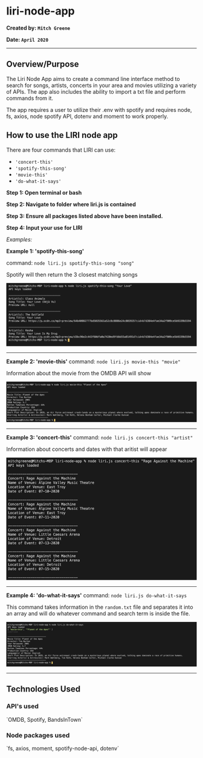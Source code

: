 # liri-node-app

**Created by: `Mitch Greene`**

**Date: `April 2020`**

---

## <h2>Overview/Purpose</h2>
The Liri Node App aims to create a command line interface method to search for songs, artists, concerts in your area and movies utilizing a variety of APIs. The app also includes the ability to import a txt file and perform commands from it.

The app requires a user to utilize their .env with spotify and requires node, fs, axios, node spotify API, dotenv and moment to work properly. 

## <h2>How to use the LIRI node app</h2>
There are four commands that LIRI can use:
* `'concert-this'`
* `'spotify-this-song'`
* `'movie-this'`
* `'do-what-it-says'`

**Step 1: Open terminal or bash**

**Step 2: Navigate to folder where liri.js is contained**

**Step 3: Ensure all packages listed above have been installed.**

**Step 4: Input your use for LIRI**

*Examples:*

**Example 1: 'spotify-this-song'**

command: `node liri.js spotify-this-song "song"`

Spotify will then return the 3 closest matching songs

![Screenshots](/screenshots/spotify.png)

---

**Example 2: 'movie-this'**
command: `node liri.js movie-this "movie"`

Information about the movie from the OMDB API will show

![Screenshots](/screenshots/movie.png)

---

**Example 3: 'concert-this'**
command: `node liri.js concert-this "artist"`

Information about concerts and dates with that aritist will appear

![Screenshots](/screenshots/concert.png)

---

**Example 4: 'do-what-it-says'**
command: `node liri.js do-what-it-says`

This command takes information in the `random.txt` file and separates it into an array and will do whatever command and search term is inside the file.

![Screenshots](/screenshots/dowhat.png)

---
<h2>Technologies Used</h2>

<h3>API's used</h3>
`OMDB, Spotify, BandsInTown`

<h3>Node packages used</h3>
`fs, axios, moment, spotify-node-api, dotenv`

